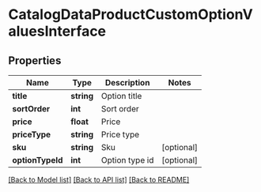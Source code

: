 # CatalogDataProductCustomOptionValuesInterface

## Properties
Name | Type | Description | Notes
------------ | ------------- | ------------- | -------------
**title** | **string** | Option title | 
**sortOrder** | **int** | Sort order | 
**price** | **float** | Price | 
**priceType** | **string** | Price type | 
**sku** | **string** | Sku | [optional] 
**optionTypeId** | **int** | Option type id | [optional] 

[[Back to Model list]](../README.md#documentation-for-models) [[Back to API list]](../README.md#documentation-for-api-endpoints) [[Back to README]](../README.md)


